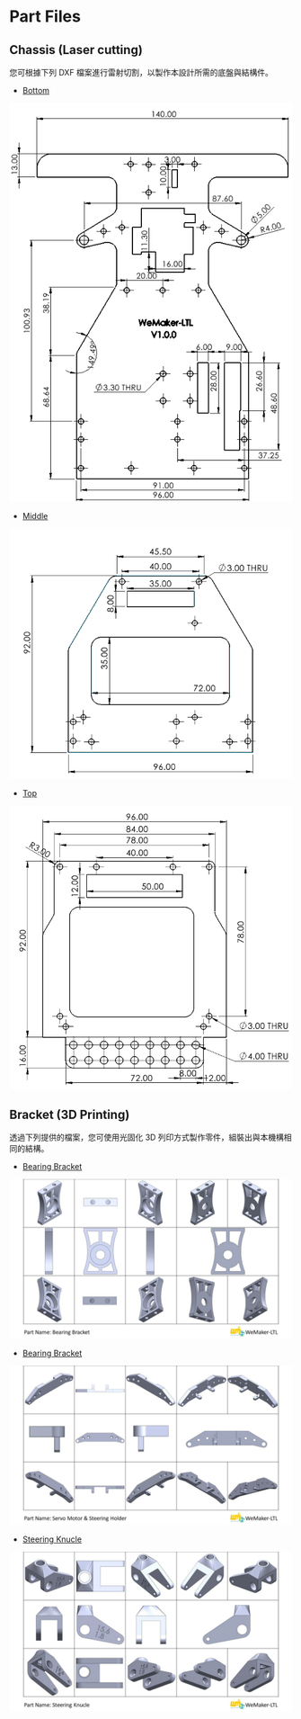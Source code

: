 # Part Files

## Chassis (Laser cutting)

您可根據下列 DXF 檔案進行雷射切割，以製作本設計所需的底盤與結構件。

* [Bottom](../hardware/DXF/Plate.DXF)
<img src="../img/PartDiagram-Chassis_1.png">

* [Middle](../hardware/DXF/Plate_2.DXF)
<img src="../img/PartDiagram-Chassis_2.png">

* [Top](../hardware/DXF/Plate_3.DXF)
<img src="../img/PartDiagram-Chassis_3.png">

## Bracket (3D Printing)
透過下列提供的檔案，您可使用光固化 3D 列印方式製作零件，組裝出與本機構相同的結構。

* [Bearing Bracket](../hardware/STL/Bearing%20Holder_1.STL)
<img src="../img/PartDiagram-Bearing Bracket.jpg">

* [Bearing Bracket](../hardware/STL/Steering%20Holdor-1-1.STL)
<img src="../img/PartDiagram-Servo Motor & Steering Holder.jpg">

* [Steering Knucle](../hardware/STL/ST%20Knuckle-18.STL)
<img src="../img/PartDiagram-Steering Knucle.jpg">